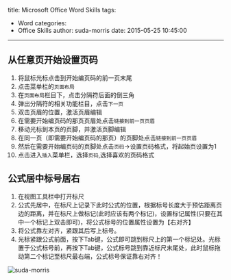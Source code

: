 title: Microsoft Office Word Skills
tags:
  - Word
categories:
  - Office Skills
author: suda-morris
date: 2015-05-25 10:45:00
---
## 从任意页开始设置页码

1. 将鼠标光标点击到开始编页码的前一页末尾
2. 点击菜单栏的`页面布局`
3. 在`页面布局`栏目下，点击分隔符后面的倒三角
4. 弹出分隔符的相关功能栏目，点击`下一页`
5. 双击页眉的位置，激活页眉编辑
6. 在需要开始编页码的那页页眉处点击`链接到前一页页眉`
7. 移动光标到本页的页脚，并激活页脚编辑
8. 在同一页（即需要开始编页码的那页）的页脚处点击`链接到前一页页眉`
9. 然后在需要开始编页码的页脚处点击`页码`->设置页码格式，将起始页设置为1
10. 点击进入`插入`菜单栏，选择`页码`,选择喜欢的页码格式

## 公式居中标号居右

1. 在视图工具栏中打开标尺
2. 公式先居中，在标尺上记录下此时公式的位置，根据标号长度大于预估距离页边的距离，并在标尺上做标记(此时应该有两个标记)，设置标记属性(只要在其中一个标记上双击即可)，将公式标号的位置属性设置为【右对齐】
3. 将公式靠左对齐，紧跟其后写上标号。
4. 光标紧跟公式前面，按下Tab键，公式即可跳到标尺上的第一个标记处。光标置于公式标号前，再按下Tab键，公式标号跳到靠近标尺末尾处，此时鼠标拖动第二个标记至标尺最右端，公式标号保证靠右对齐！

![suda-morris](http://i.imgur.com/Nn7Krru.gif)
